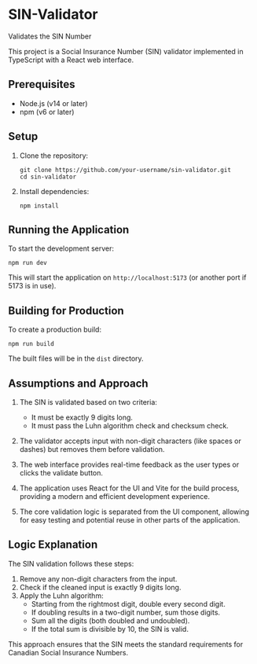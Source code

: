 # SIN-Validator
Validates the SIN Number

This project is a Social Insurance Number (SIN) validator implemented in TypeScript with a React web interface.

## Prerequisites

- Node.js (v14 or later)
- npm (v6 or later)

## Setup

1. Clone the repository:
   ```
   git clone https://github.com/your-username/sin-validator.git
   cd sin-validator
   ```

2. Install dependencies:
   ```
   npm install
   ```

## Running the Application

To start the development server:

```
npm run dev
```

This will start the application on `http://localhost:5173` (or another port if 5173 is in use).

## Building for Production

To create a production build:

```
npm run build
```

The built files will be in the `dist` directory.


## Assumptions and Approach

1. The SIN is validated based on two criteria:
   - It must be exactly 9 digits long.
   - It must pass the Luhn algorithm check and checksum check.

2. The validator accepts input with non-digit characters (like spaces or dashes) but removes them before validation.

3. The web interface provides real-time feedback as the user types or clicks the validate button.

4. The application uses React for the UI and Vite for the build process, providing a modern and efficient development experience.

5. The core validation logic is separated from the UI component, allowing for easy testing and potential reuse in other parts of the application.

## Logic Explanation

The SIN validation follows these steps:

1. Remove any non-digit characters from the input.
2. Check if the cleaned input is exactly 9 digits long.
3. Apply the Luhn algorithm:
   - Starting from the rightmost digit, double every second digit.
   - If doubling results in a two-digit number, sum those digits.
   - Sum all the digits (both doubled and undoubled).
   - If the total sum is divisible by 10, the SIN is valid.

This approach ensures that the SIN meets the standard requirements for Canadian Social Insurance Numbers.
